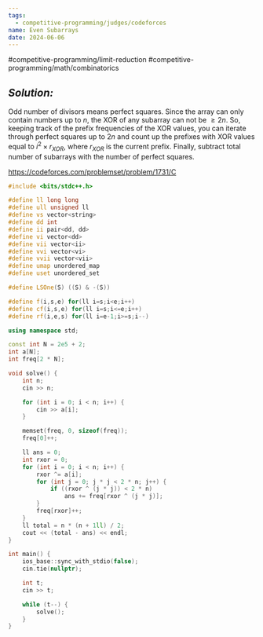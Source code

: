 ```yaml
---
tags:
  - competitive-programming/judges/codeforces
name: Even Subarrays
date: 2024-06-06
---
```

#competitive-programming/limit-reduction #competitive-programming/math/combinatorics 
## _Solution:_
Odd number of divisors means perfect squares. Since the array can only contain numbers up to $n$, the XOR of any subarray can not be $\ge2n$. So, keeping track of the prefix frequencies of the XOR values, you can iterate through perfect squares up to $2n$ and count up the prefixes with XOR values equal to $i^{2}\times r_{XOR}$, where $r_{XOR}$ is the current prefix. Finally, subtract total number of subarrays with the number of perfect squares.

https://codeforces.com/problemset/problem/1731/C
```cpp
#include <bits/stdc++.h>

#define ll long long
#define ull unsigned ll
#define vs vector<string>
#define dd int
#define ii pair<dd, dd>
#define vi vector<dd>
#define vii vector<ii>
#define vvi vector<vi>
#define vvii vector<vii>
#define umap unordered_map
#define uset unordered_set

#define LSOne(S) ((S) & -(S))

#define f(i,s,e) for(ll i=s;i<e;i++)
#define cf(i,s,e) for(ll i=s;i<=e;i++)
#define rf(i,e,s) for(ll i=e-1;i>=s;i--)

using namespace std;

const int N = 2e5 + 2;
int a[N];
int freq[2 * N];

void solve() {
    int n;
    cin >> n;

    for (int i = 0; i < n; i++) {
        cin >> a[i];
    }

    memset(freq, 0, sizeof(freq));
    freq[0]++;

    ll ans = 0;
    int rxor = 0;
    for (int i = 0; i < n; i++) {
        rxor ^= a[i];
        for (int j = 0; j * j < 2 * n; j++) {
            if ((rxor ^ (j * j)) < 2 * n)
                ans += freq[rxor ^ (j * j)];
        }
        freq[rxor]++;
    }
    ll total = n * (n + 1ll) / 2;
    cout << (total - ans) << endl;
}

int main() {
    ios_base::sync_with_stdio(false);
    cin.tie(nullptr);

    int t;
    cin >> t;

    while (t--) {
        solve();
    }
}
```